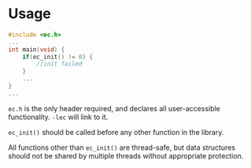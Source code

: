 # Usage

```c
#include <ec.h>
...
int main(void) {
    if(ec_init() != 0) {
        //init failed
    }
    ...
}
...
```

`ec.h` is the only header required, and declares all user-accessible functionality. `-lec` will link to it.

`ec_init()` should be called before any other function in the library.

All functions other than `ec_init()` are thread-safe, but data structures should not be shared by multiple threads without appropriate protection.
